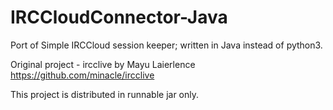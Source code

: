 # IRCCloudConnector-Java
Port of Simple IRCCloud session keeper; written in Java instead of python3.

Original project - ircclive by Mayu Laierlence
https://github.com/minacle/ircclive

This project is distributed in runnable jar only.
